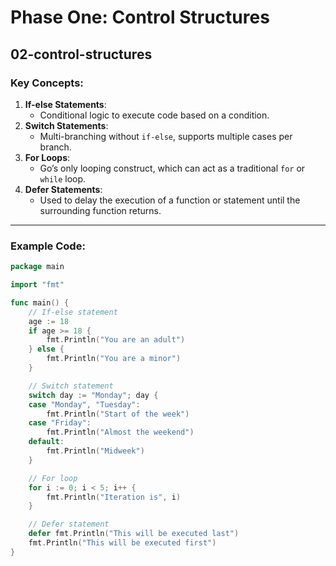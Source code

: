 # Phase One: Control Structures

## 02-control-structures

### Key Concepts:

1. **If-else Statements**:
   - Conditional logic to execute code based on a condition.
2. **Switch Statements**:
   - Multi-branching without `if-else`, supports multiple cases per branch.
3. **For Loops**:
   - Go’s only looping construct, which can act as a traditional `for` or `while` loop.
4. **Defer Statements**:
   - Used to delay the execution of a function or statement until the surrounding function returns.

---

### Example Code:

```go
package main

import "fmt"

func main() {
    // If-else statement
    age := 18
    if age >= 18 {
        fmt.Println("You are an adult")
    } else {
        fmt.Println("You are a minor")
    }

    // Switch statement
    switch day := "Monday"; day {
    case "Monday", "Tuesday":
        fmt.Println("Start of the week")
    case "Friday":
        fmt.Println("Almost the weekend")
    default:
        fmt.Println("Midweek")
    }

    // For loop
    for i := 0; i < 5; i++ {
        fmt.Println("Iteration is", i)
    }

    // Defer statement
    defer fmt.Println("This will be executed last")
    fmt.Println("This will be executed first")
}
```
